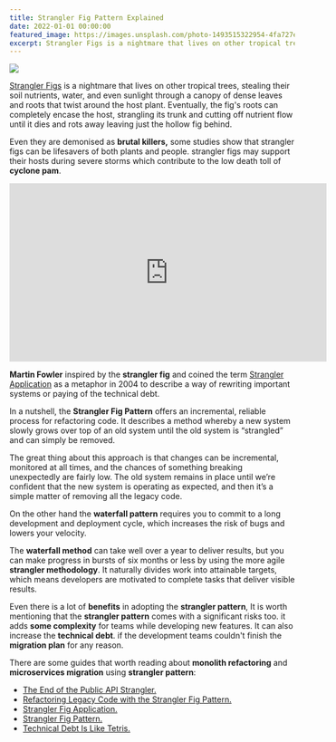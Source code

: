 ```yaml
---
title: Strangler Fig Pattern Explained
date: 2022-01-01 00:00:00
featured_image: https://images.unsplash.com/photo-1493515322954-4fa727e97985?q=75&fm=jpg&w=1000&fit=max
excerpt: Strangler Figs is a nightmare that lives on other tropical trees, stealing their soil nutrients, water, and even sunlight through a canopy of dense leaves and roots that twist around the host plant. Eventually, the fig's roots can completely encase the host, strangling its trunk and cutting off nutrient flow until it dies and rots away leaving just the hollow fig behind.
---
```


![](https://images.unsplash.com/photo-1493515322954-4fa727e97985?q=75&fm=jpg&w=1000&fit=max)

[Strangler Figs](https://en.wikipedia.org/wiki/Strangler_fig) is a nightmare that lives on other tropical trees, stealing their soil nutrients, water, and even sunlight through a canopy of dense leaves and roots that twist around the host plant. Eventually, the fig's roots can completely encase the host, strangling its trunk and cutting off nutrient flow until it dies and rots away leaving just the hollow fig behind.

Even they are demonised as **brutal killers,** some studies show that strangler figs can be lifesavers of both plants and people. strangler figs may support their hosts during severe storms which contribute to the low death toll of **cyclone pam**.

<iframe width="560" height="315" src="https://www.youtube.com/embed/kVpVbS9CJIk?controls=0" title="YouTube video player" frameborder="0" allow="accelerometer; autoplay; clipboard-write; encrypted-media; gyroscope; picture-in-picture" allowfullscreen=""></iframe>

**Martin Fowler** inspired by the **strangler fig** and coined the term [Strangler Application](https://martinfowler.com/bliki/StranglerFigApplication.html) as a metaphor in 2004 to describe a way of rewriting important systems or paying of the technical debt.

In a nutshell, the **Strangler Fig Pattern** offers an incremental, reliable process for refactoring code. It describes a method whereby a new system slowly grows over top of an old system until the old system is “strangled” and can simply be removed.

The great thing about this approach is that changes can be incremental, monitored at all times, and the chances of something breaking unexpectedly are fairly low. The old system remains in place until we’re confident that the new system is operating as expected, and then it’s a simple matter of removing all the legacy code.

On the other hand the **waterfall pattern** requires you to commit to a long development and deployment cycle, which increases the risk of bugs and lowers your velocity.

The **waterfall method** can take well over a year to deliver results, but you can make progress in bursts of six months or less by using the more agile **strangler methodology**. It naturally divides work into attainable targets, which means developers are motivated to complete tasks that deliver visible results.

Even there is a lot of **benefits** in adopting the **strangler pattern**, It is worth mentioning that the **strangler pattern** comes with a significant risks too. it adds **some complexity** for teams while developing new features. It can also increase the **technical debt**. if the development teams couldn't finish the **migration plan** for any reason.

There are some guides that worth reading about **monolith refactoring** and **microservices migration** using **strangler pattern**:

- [The End of the Public API Strangler.](https://developers.soundcloud.com/blog/end-of-the-strangler)
- [Refactoring Legacy Code with the Strangler Fig Pattern.](https://shopify.engineering/refactoring-legacy-code-strangler-fig-pattern)
- [Strangler Fig Application.](https://martinfowler.com/bliki/StranglerFigApplication.html)
- [Strangler Fig Pattern.](https://learn.microsoft.com/en-us/azure/architecture/patterns/strangler-fig)
- [Technical Debt Is Like Tetris.](https://medium.com/s/story/technical-debt-is-like-tetris-168f64d8b700)
